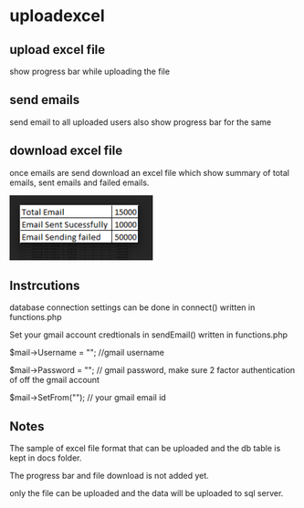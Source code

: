 # uploadexcel #

## upload excel file ##

show progress bar while uploading the file

## send emails ##

send email to all uploaded users 
also show progress bar for the same

## download excel file ## 
once emails are send download an excel file
which show summary of total emails, sent emails and failed emails.

![picture alt](https://github.com/bagdepriyanka/uploadexcel/blob/main/sample_download.PNG "sample download")

## Instrcutions ## 
database connection settings can be done in connect() written in functions.php

Set your gmail account credtionals in sendEmail() written in functions.php
	
$mail->Username = ""; //gmail username

$mail->Password = ""; // gmail password, make sure 2 factor authentication of off the gmail account 

$mail->SetFrom(""); // your gmail email id
	
## Notes ##
The sample of excel file format that can be uploaded and the db table is kept in docs folder. 

The progress bar and file download is not added yet.

only the file can be uploaded and the data will be uploaded to sql server.

